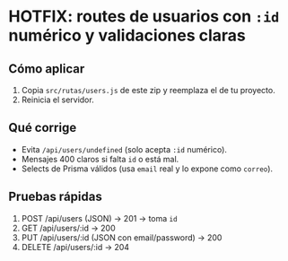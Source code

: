 # HOTFIX: routes de usuarios con `:id` numérico y validaciones claras

## Cómo aplicar
1. Copia `src/rutas/users.js` de este zip y reemplaza el de tu proyecto.
2. Reinicia el servidor.

## Qué corrige
- Evita `/api/users/undefined` (solo acepta `:id` numérico).
- Mensajes 400 claros si falta `id` o está mal.
- Selects de Prisma válidos (usa `email` real y lo expone como `correo`).

## Pruebas rápidas
1) POST /api/users  (JSON) → 201 → toma `id`  
2) GET /api/users/:id  → 200  
3) PUT /api/users/:id  (JSON con email/password) → 200  
4) DELETE /api/users/:id → 204

